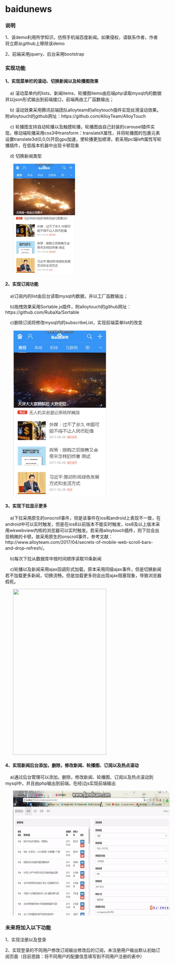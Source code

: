 # baidunews
<h3>说明</h3>
    <p>1、该demo利用所学知识，仿照手机端百度新闻。如果侵权，请联系作者，作者将立即从github上移除该demo</p>
    <p>2、前端采用jquery、后台采用bootstrap</p>
<h3>实现功能</h3>
<h4>1、实现菜单栏的滚动、切换新闻以及轮播图效果</h4>
<p>&nbsp;&nbsp;&nbsp;&nbsp;a) 滚动菜单内的lists、新闻items、轮播图items由后端php读取mysql内的数据并以json形式输出到前端接口，前端再由工厂函数输出；</p>
<p>&nbsp;&nbsp;&nbsp;&nbsp;b) 滚动效果采用腾讯前端团队alloyteam的alloytouch插件实现丝滑滚动效果。附alloytouch的github网址：https://github.com/AlloyTeam/AlloyTouch</p>
<p>&nbsp;&nbsp;&nbsp;&nbsp;c) 轮播图支持自动轮播以及触摸轮播，轮播图由自己封装的carousel插件实现，移动端轮播采用css3中transform：translateX属性，并将轮播图的包裹元素设置translate3d(0,0,0)开启gpu加速，使轮播更加顺滑，若采用pc端left属性写轮播插件，在低版本机器中出现卡顿现象</p>
<p>&nbsp;&nbsp;&nbsp;&nbsp;d) 切换新闻类型</p>
<div>
     <img src="example-images/scrollnav.gif" style="width: 200px;height: 356px;margin-left: 25px;">
</div>
<h4>2、实现订阅功能</h4>
<p>&nbsp;&nbsp;&nbsp;&nbsp;a)订阅内的list由后台读取mysql内数据，并以工厂函数输出；</p>
<p>&nbsp;&nbsp;&nbsp;&nbsp;b)拖拽效果采用Sortable.js插件，附alloytouch的github网址：https://github.com/RubaXa/Sortable</p>
<p>&nbsp;&nbsp;&nbsp;&nbsp;c)删除订阅将修改mysql内的subscribeList，实现前端菜单list的改变</p>
<div>
    <img src="example-images/subscribe.gif" style="width: 300px;height: 534px;margin-left: 25px;">
</div>
<h4>3、实现下拉显示更多</h4>
<p>&nbsp;&nbsp;&nbsp;&nbsp;a)下拉采用原生的onscroll事件，但是该事件在ios和android上表现不一致，在android中可以实时触发，但是在ios8以前版本不能实时触发，ios8及以上版本采用wkwebview内核的浏览器可以实时触发。若采用alloytouch插件，则下拉会出现稍微的卡顿，故采用原生的onscroll事件，参考文献：http://www.alloyteam.com/2017/04/secrets-of-mobile-web-scroll-bars-and-drop-refresh/。</p>
<p>&nbsp;&nbsp;&nbsp;&nbsp;b)每次下拉从数据库中按时间顺序读取10条新闻</p>
<p>&nbsp;&nbsp;&nbsp;&nbsp;c)轮播以及新闻采用ajax回调形式加载，原本采用同级ajax事件，但是切换新闻若不加载更多新闻，切换流畅，但是加载更多则会出现ajax阻塞现象，导致浏览器假死。</p>
<div>
     <img src="example-images/loadmore.gif" style="width: 300px;height: 534px;margin-left: 25px;">
</div>
<h4>4、实现新闻后台添加，删除，修改新闻、轮播图、订阅以及热点滚动</h4>
<p>&nbsp;&nbsp;&nbsp;&nbsp;a)通过后台管理可以添加，删除，修改新闻、轮播图、订阅以及热点滚动到mysql中，并且由php输出到前端，在经过js实现前端输出</p>
<div>
     <img src="example-images/sever.gif" style="width: 800px;height: 402px;margin-left: 25px;">
</div>
<h3>未来将加入以下功能</h3>
<p>1、实现注册以及登录</p>
<p>2、实现登录的不同用户修改订阅输出修改后的订阅，未注册用户输出默认初始订阅页面（目前思路：将不同用户的配置信息填写到不同用户注册的表中）</p>
